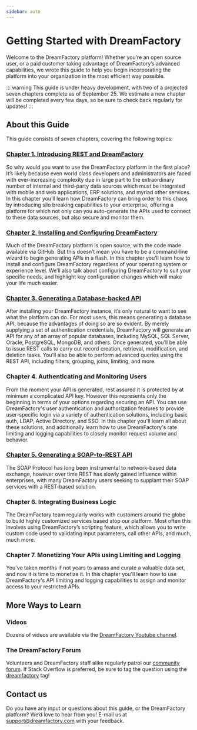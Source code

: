 ```yaml
---
sidebar: auto
---
```


# Getting Started with DreamFactory

Welcome to the DreamFactory platform! Whether you’re an open source user, or a paid customer taking advantage of DreamFactory’s advanced capabilities, we wrote this guide to help you begin incorporating the platform into your organization in the most efficient way possible.

::: warning
This guide is under heavy development, with two of a projected seven chapters complete as of September 25. We estimate a new chapter will be completed every few days, so be sure to check back regularly for updates!
:::

## About this Guide

This guide consists of seven chapters, covering the following topics:

### [Chapter 1. Introducing REST and DreamFactory](docs/chapter01.md)

So why would you want to use the DreamFactory platform in the first place? It’s likely because even world class developers and administrators are faced with ever-increasing complexity due in large part to the extraordinary number of internal and third-party data sources which must be integrated with mobile and web applications, ERP solutions, and myriad other services. In this chapter you’ll learn how DreamFactory can bring order to this chaos by introducing silo breaking capabilities to your enterprise, offering a platform for which not only can you auto-generate the APIs used to connect to these data sources, but also secure and monitor them. 

### [Chapter 2. Installing and Configuring DreamFactory](docs/chapter02.md)

Much of the DreamFactory platform is open source, with the code made available via GitHub. But this doesn’t mean you have to be a command-line wizard to begin generating APIs in a flash. In this chapter you’ll learn how to install and configure DreamFactory regardless of your operating system or experience level. We’ll also talk about configuring DreamFactory to suit your specific needs, and highlight key configuration changes which will make your life much easier.

### [Chapter 3. Generating a Database-backed API](docs/chapter03.md)

After installing your DreamFactory instance, it’s only natural to want to see what the platform can do. For most users, this means generating a database API, because the advantages of doing so are so evident. By merely supplying a set of authentication credentials, DreamFactory will generate an API for any of an array of popular databases, including MySQL, SQL Server, Oracle, PostgreSQL, MongoDB, and others. Once generated, you’ll be able to issue REST calls to carry out record creation, retrieval, modification, and deletion tasks. You’ll also be able to perform advanced queries using the REST API, including filters, grouping, joins, limiting, and more. 

### Chapter 4. Authenticating and Monitoring Users

From the moment your API is generated, rest assured it is protected by at minimum a complicated API key. However this represents only the beginning in terms of your options regarding securing an API. You can use DreamFactory's user authentication and authorization features to provide user-specific login via a variety of authentication solutions, including basic auth, LDAP, Active Directory, and SSO. In this chapter you'll learn all about these solutions, and additionally learn how to use DreamFactory's rate limiting and logging capabilities to closely monitor request volume and behavior.

### [Chapter 5. Generating a SOAP-to-REST API](docs/chapter05.md)

The SOAP Protocol has long been instrumental to network-based data exchange, however over time REST has slowly gained influence within enterprises, with many DreamFactory users seeking to supplant their SOAP services with a REST-based solution.

### Chapter 6. Integrating Business Logic

The DreamFactory team regularly works with customers around the globe to build highly customized services based atop our platform. Most often this involves using DreamFactory’s scripting feature, which allows you to write custom code used to validating input parameters, call other APIs, and much, much more.

### Chapter 7. Monetizing Your APIs using Limiting and Logging

You've taken months if not years to amass and curate a valuable data set, and now it is time to monetize it. In this chapter you'll learn how to use DreamFactory's API limiting and logging capabilities to assign and monitor access to your restricted APIs.

## More Ways to Learn

### Videos

Dozens of videos are available via the [DreamFactory Youtube channel](https://www.youtube.com/user/dreamfactorysoftware/videos).

### The DreamFactory Forum

Volunteers and DreamFactory staff alike regularly patrol our [community forum](http://community.dreamfactory.com/). If Stack Overflow is preferred, be sure to tag the question using the [dreamfactory](https://stackoverflow.com/questions/tagged/dreamfactory) tag! 

## Contact us

Do you have any input or questions about this guide, or the DreamFactory platform? We’d love to hear from you! E-mail us at support@dreamfactory.com with your feedback.
